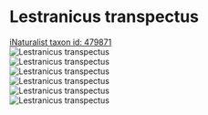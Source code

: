 
Lestranicus transpectus
=======================
  
[iNaturalist taxon id: 479871](https://www.inaturalist.org/taxa/479871)  
![Lestranicus transpectus](https://inaturalist-open-data.s3.amazonaws.com/photos/2596832/medium.JPG)  
![Lestranicus transpectus](https://inaturalist-open-data.s3.amazonaws.com/photos/2596828/medium.JPG)  
![Lestranicus transpectus](https://inaturalist-open-data.s3.amazonaws.com/photos/2596829/medium.JPG)  
![Lestranicus transpectus](https://inaturalist-open-data.s3.amazonaws.com/photos/2596830/medium.JPG)  
![Lestranicus transpectus](https://inaturalist-open-data.s3.amazonaws.com/photos/2596831/medium.JPG)  
![Lestranicus transpectus](https://inaturalist-open-data.s3.amazonaws.com/photos/2596833/medium.JPG)